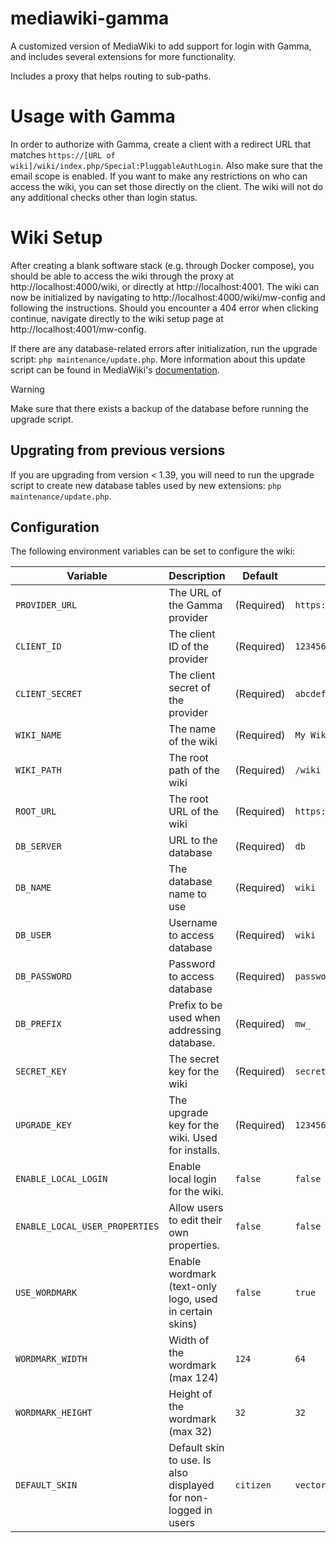# mediawiki-gamma

A customized version of MediaWiki to add support for login with Gamma, and includes several extensions for more functionality.

Includes a proxy that helps routing to sub-paths.

# Usage with Gamma

In order to authorize with Gamma, create a client with a redirect URL that matches `https://[URL of wiki]/wiki/index.php/Special:PluggableAuthLogin`.
Also make sure that the email scope is enabled.
If you want to make any restrictions on who can access the wiki, you can set those directly on the client.
The wiki will not do any additional checks other than login status.

# Wiki Setup

After creating a blank software stack (e.g. through Docker compose), you should be able to access the wiki through the proxy at http://localhost:4000/wiki, or directly at http://localhost:4001.
The wiki can now be initialized by navigating to http://localhost:4000/wiki/mw-config and following the instructions.
Should you encounter a 404 error when clicking continue, navigate directly to the wiki setup page at http://localhost:4001/mw-config.

If there are any database-related errors after initialization, run the upgrade script: `php maintenance/update.php`.
More information about this update script can be found in MediaWiki's [documentation](https://www.mediawiki.org/wiki/Manual:Update.php).

> [!WARNING]  
> Make sure that there exists a backup of the database before running the upgrade script.

## Upgrating from previous versions

If you are upgrading from version < 1.39, you will need to run the upgrade script to create new database tables used by new extensions: `php maintenance/update.php`.

## Configuration

The following environment variables can be set to configure the wiki:

| Variable                       | Description                                                    | Default    | Example                    |
| ------------------------------ | -------------------------------------------------------------- | ---------- | -------------------------- |
| `PROVIDER_URL`                 | The URL of the Gamma provider                                  | (Required) | `https://auth.chalmers.it` |
| `CLIENT_ID`                    | The client ID of the provider                                  | (Required) | `123456`                   |
| `CLIENT_SECRET`                | The client secret of the provider                              | (Required) | `abcdef`                   |
| `WIKI_NAME`                    | The name of the wiki                                           | (Required) | `My Wiki`                  |
| `WIKI_PATH`                    | The root path of the wiki                                      | (Required) | `/wiki`                    |
| `ROOT_URL`                     | The root URL of the wiki                                       | (Required) | `https://wiki.chalmers.it` |
| `DB_SERVER`                    | URL to the database                                            | (Required) | `db`                       |
| `DB_NAME`                      | The database name to use                                       | (Required) | `wiki`                     |
| `DB_USER`                      | Username to access database                                    | (Required) | `wiki`                     |
| `DB_PASSWORD`                  | Password to access database                                    | (Required) | `password`                 |
| `DB_PREFIX`                    | Prefix to be used when addressing database.                    | (Required) | `mw_`                      |
| `SECRET_KEY`                   | The secret key for the wiki                                    | (Required) | `secret`                   |
| `UPGRADE_KEY`                  | The upgrade key for the wiki. Used for installs.               | (Required) | `123456`                   |
| `ENABLE_LOCAL_LOGIN`           | Enable local login for the wiki.                               | `false`    | `false`                    |
| `ENABLE_LOCAL_USER_PROPERTIES` | Allow users to edit their own properties.                      | `false`    | `false`                    |
| `USE_WORDMARK`                 | Enable wordmark (text-only logo, used in certain skins)        | `false`    | `true`                     |
| `WORDMARK_WIDTH`               | Width of the wordmark (max 124)                                | `124`      | `64`                       |
| `WORDMARK_HEIGHT`              | Height of the wordmark (max 32)                                | `32`       | `32`                       |
| `DEFAULT_SKIN`                 | Default skin to use. Is also displayed for non-logged in users | `citizen`  | `vector-2022`              |

